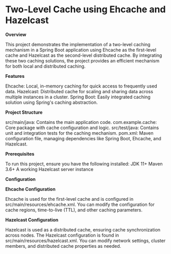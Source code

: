 # **Two-Level Cache using Ehcache and Hazelcast**

**Overview**

This project demonstrates the implementation of a two-level caching mechanism in a Spring Boot application using Ehcache as the first-level cache and Hazelcast as the second-level distributed cache. By integrating these two caching solutions, the project provides an efficient mechanism for both local and distributed caching.

**Features**

Ehcache: Local, in-memory caching for quick access to frequently used data.
Hazelcast: Distributed cache for scaling and sharing data across multiple instances in a cluster.
Spring Boot: Easily integrated caching solution using Spring's caching abstraction.

**Project Structure**

src/main/java: Contains the main application code.
    com.example.cache: Core package with cache configuration and logic.
src/test/java: Contains unit and integration tests for the caching mechanism.
pom.xml: Maven configuration file, managing dependencies like Spring Boot, Ehcache, and Hazelcast.

**Prerequisites**

To run this project, ensure you have the following installed:
  JDK 11+
  Maven 3.6+
  A working Hazelcast server instance

**Configuration**

**Ehcache Configuration**

Ehcache is used for the first-level cache and is configured in src/main/resources/ehcache.xml. You can modify the configuration for cache regions, time-to-live (TTL), and other caching parameters.

**Hazelcast Configuration**

Hazelcast is used as a distributed cache, ensuring cache synchronization across nodes. The Hazelcast configuration is found in src/main/resources/hazelcast.xml. You can modify network settings, cluster members, and distributed cache properties as needed.
